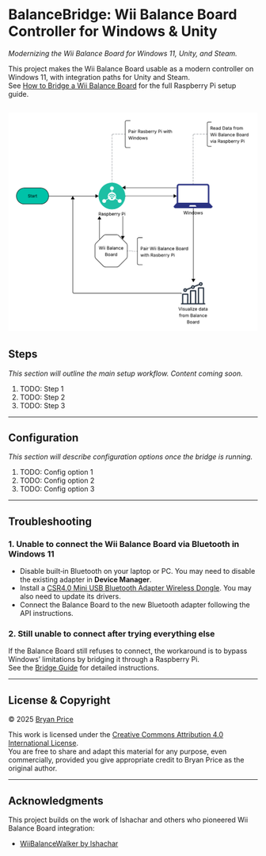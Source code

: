 # BalanceBridge: Wii Balance Board Controller for Windows & Unity
_Modernizing the Wii Balance Board for Windows 11, Unity, and Steam._

This project makes the Wii Balance Board usable as a modern controller on Windows 11, with integration paths for Unity and Steam.  
See [How to Bridge a Wii Balance Board](docs/Wii-Balance-Board-Bridge.md) for the full Raspberry Pi setup guide.  

![High Level Overview](images/BalanceBridge.png "High Level Overview")
---

## Steps
_This section will outline the main setup workflow. Content coming soon._  
1. TODO: Step 1  
2. TODO: Step 2  
3. TODO: Step 3  

---

## Configuration
_This section will describe configuration options once the bridge is running._  
1. TODO: Config option 1  
2. TODO: Config option 2  
3. TODO: Config option 3  

---

## Troubleshooting

### 1. Unable to connect the Wii Balance Board via Bluetooth in Windows 11
- Disable built‑in Bluetooth on your laptop or PC. You may need to disable the existing adapter in **Device Manager**.  
- Install a [CSR4.0 Mini USB Bluetooth Adapter Wireless Dongle](https://www.amazon.com/dp/B07KC39CCL?ref=ppx_yo2ov_dt_b_fed_asin_title). You may also need to update its drivers.  
- Connect the Balance Board to the new Bluetooth adapter following the API instructions.  

### 2. Still unable to connect after trying everything else
If the Balance Board still refuses to connect, the workaround is to bypass Windows’ limitations by bridging it through a Raspberry Pi.  
See the [Bridge Guide](docs/Wii-Balance-Board-Bridge.md) for detailed instructions.  

---

## License & Copyright
© 2025 [Bryan Price](mailto:bryansp_ms@hotmail.com?subject=BalanceBridge)  

This work is licensed under the [Creative Commons Attribution 4.0 International License](https://creativecommons.org/licenses/by/4.0/).  
You are free to share and adapt this material for any purpose, even commercially, provided you give appropriate credit to Bryan Price as the original author.  

---

## Acknowledgments
This project builds on the work of Ishachar and others who pioneered Wii Balance Board integration:  
- [WiiBalanceWalker by lshachar](https://github.com/lshachar/WiiBalanceWalker)  
